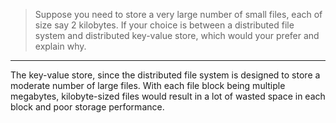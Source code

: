 > Suppose you need to store a very large number of small files, each of size
> say 2 kilobytes. If your choice is between a distributed file system and distributed
> key-value store, which would your prefer and explain why. 

--------------------------------

The key-value store, since the distributed file system is designed to store a moderate
number of large files. With each file block being multiple megabytes, kilobyte-sized 
files would result in a lot of wasted space in each block and poor storage performance. 